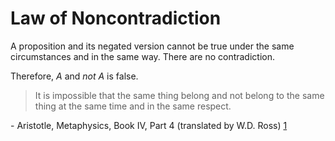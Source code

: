 # Law of Noncontradiction

A proposition and its negated version cannot be true under the same circumstances and in the same way.
There are no contradiction.

Therefore, *A* and *not A* is false.

> It is impossible that the same thing belong and not belong to the same thing at the same time and in the same respect.

\- Aristotle, Metaphysics, Book IV, Part 4 (translated by W.D. Ross) [1]

[1]: http://www.classicallibrary.org/aristotle/metaphysics/book04.htm
